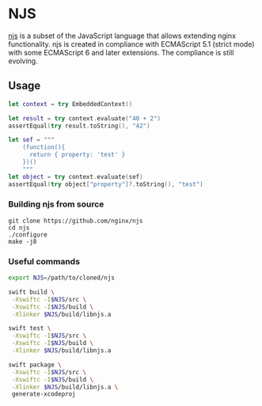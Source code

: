 # NJS

[njs](https://nginx.org/en/docs/njs/) is a subset of the JavaScript language that allows extending nginx functionality. njs is created in compliance with ECMAScript 5.1 (strict mode) with some ECMAScript 6 and later extensions. The compliance is still evolving. 

## Usage

```swift
let context = try EmbeddedContext()

let result = try context.evaluate("40 + 2")
assertEqual(try result.toString(), "42")

let sef = """
    (function(){
      return { property: 'test' }
    })()
    """
let object = try context.evaluate(sef)
assertEqual(try object["property"]?.toString(), "test")
```

### Building njs from source

```
git clone https://github.com/nginx/njs
cd njs
./configure
make -j8
```

### Useful commands

```bash
export NJS=/path/to/cloned/njs

swift build \
 -Xswiftc -I$NJS/src \
 -Xswiftc -I$NJS/build \
 -Xlinker $NJS/build/libnjs.a

swift test \
 -Xswiftc -I$NJS/src \
 -Xswiftc -I$NJS/build \
 -Xlinker $NJS/build/libnjs.a

swift package \
 -Xswiftc -I$NJS/src \
 -Xswiftc -I$NJS/build \
 -Xlinker $NJS/build/libnjs.a \
 generate-xcodeproj
```
